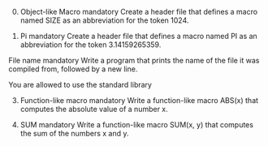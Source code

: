 0. Object-like Macro
mandatory
Create a header file that defines a macro named SIZE as an abbreviation for the token 1024.


1. Pi
mandatory
Create a header file that defines a macro named PI as an abbreviation for the token 3.14159265359.




File name
mandatory
Write a program that prints the name of the file it was compiled from, followed by a new line.

You are allowed to use the standard library


3. Function-like macro
mandatory
Write a function-like macro ABS(x) that computes the absolute value of a number x.


4. SUM
mandatory
Write a function-like macro SUM(x, y) that computes the sum of the numbers x and y.
